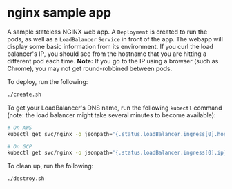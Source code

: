 # nginx sample app

A sample stateless NGINX web app.
A `Deployment` is created to run the pods, as well as a `LoadBalancer` `Service` in front of the app.
The webapp will display some basic information from its environment.
If you curl the load balancer's IP, you should see from the hostname that you are hitting a different pod each time.
**Note:** If you go to the IP using a browser (such as Chrome), you may not get round-robbined between pods.

To deploy, run the following:

```bash
./create.sh
```

To get your LoadBalancer's DNS name, run the following `kubectl` command
(note: the load balancer might take several minutes to become available):

```bash
# On AWS
kubectl get svc/nginx -o jsonpath='{.status.loadBalancer.ingress[0].hostname}'

# On GCP
kubectl get svc/nginx -o jsonpath='{.status.loadBalancer.ingress[0].ip}'
```

To clean up, run the following:

```bash
./destroy.sh
```

